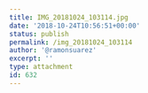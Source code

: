 ```yaml
---
title: IMG_20181024_103114.jpg
date: '2018-10-24T10:56:51+00:00'
status: publish
permalink: /img_20181024_103114
author: '@ramonsuarez'
excerpt: ''
type: attachment
id: 632
---
```

<!DOCTYPE html PUBLIC "-//W3C//DTD HTML 4.0 Transitional//EN" "http://www.w3.org/TR/REC-html40/loose.dtd">
<?xml encoding="UTF-8">
